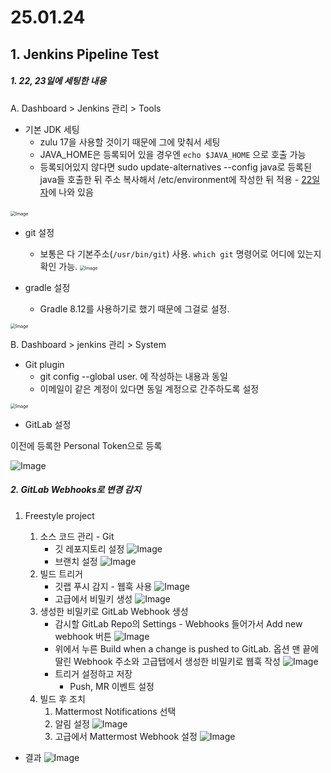 # 25.01.24

## 1. Jenkins Pipeline Test

##### 1. 22, 23일에 세팅한 내용

A. Dashboard > Jenkins 관리 > Tools

- 기본 JDK 세팅
  - zulu 17을 사용할 것이기 때문에 그에 맞춰서 세팅
  - JAVA_HOME은 등록되어 있을 경우엔 `echo $JAVA_HOME` 으로 호출 가능
  - 등록되어있지 않다면 sudo update-alternatives --config java로 등록된 java들 호출한 뒤 주소 복사해서
    /etc/environment에 작성한 뒤 적용 - [22일자](https://lab.ssafy.com/s12-webmobile4-sub1/S12P11E205/-/blob/master/document/0122/%EA%B9%80%EC%A3%BC%EC%B0%AC_250122_%EC%9E%91%EC%97%85%EB%82%B4%EC%9A%A9.md?ref_type=heads#2-jenkins-%EC%84%A4%EC%B9%98)에 나와 있음

​								<img src="https://github.com/user-attachments/assets/ea2d459e-a114-4af0-a410-f62dd2285b02" alt="Image" style="zoom: 50%;" />



- git 설정
  - 보통은 다 기본주소(`/usr/bin/git`) 사용. `which git` 명령어로 어디에 있는지 확인 가능.
    <img src="https://github.com/user-attachments/assets/daab10ff-20da-47de-a394-9727657b0857" alt="Image" style="zoom: 50%;" />

- gradle 설정
  - Gradle 8.12를 사용하기로 했기 때문에 그걸로 설정.

<img src="https://github.com/user-attachments/assets/f33066d4-382d-4ee7-a6dc-fe4d8a8e5a9f" alt="Image" style="zoom:50%;" />

B. Dashboard > jenkins 관리 > System

- Git plugin
  - git config --global user. 에 작성하는 내용과 동일
  - 이메일이 같은 계정이 있다면 동일 계정으로 간주하도록 설정

<img src="https://github.com/user-attachments/assets/b95cf8bf-759f-4923-8148-692811f102c6" alt="Image" style="zoom:50%;" />

- GitLab 설정

이전에 등록한 Personal Token으로 등록

![Image](https://github.com/user-attachments/assets/43d55453-a4fa-49ad-8642-9937abef38a1)



##### 2. GitLab Webhooks로 변경 감지

1. Freestyle project

   1. 소스 코드 관리 - Git
      - 깃 레포지토리 설정
        <img src="https://github.com/user-attachments/assets/bdbc7b5e-a5b2-4f65-8f61-059c9b772fb1" alt="Image"  />
      - 브랜치 설정
        <img src="https://github.com/user-attachments/assets/278b23d3-c62d-4354-8b3e-5496751ec36d" alt="Image"  />
   2. 빌드 트리거
      - 깃랩 푸시 감지 - 웹훅 사용
        ![Image](https://github.com/user-attachments/assets/67a9c726-0fd0-47a2-a60a-9d3fab91dde8)
      - 고급에서 비밀키 생성
        ![Image](https://github.com/user-attachments/assets/931fbe86-0028-4300-ac9d-4e87f0c340c3)
   3. 생성한 비밀키로 GitLab Webhook 생성
      - 감시할 GitLab Repo의 Settings - Webhooks 들어가서 Add new webhook 버튼
        ![Image](https://github.com/user-attachments/assets/9c8e18a7-f4e4-4202-9d7f-ca90e037e23d)
      - 위에서 누른 Build when a change is pushed to GitLab. 옵션 맨 끝에 딸린 Webhook 주소와 고급탭에서 생성한 비밀키로 웹훅 작성
        ![Image](https://github.com/user-attachments/assets/2936a55f-875b-4538-a11e-a2fd958bb01e)
      - 트리거 설정하고 저장
        - Push, MR 이벤트 설정
   4. 빌드 후 조치
      1. Mattermost Notifications 선택
      2. 알림 설정
         ![Image](https://github.com/user-attachments/assets/d5e5057c-b1d2-47d0-9093-6b7aa65b73dd)
      3. 고급에서 Mattermost Webhook 설정
         ![Image](https://github.com/user-attachments/assets/2afa6dc6-4f82-4f16-b8d5-be2426d23b96)

   

- 결과
  ![Image](https://github.com/user-attachments/assets/39889664-21a7-4d02-9979-aa771001702d)